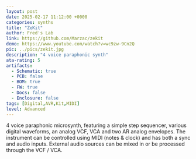 ```yaml
---
layout: post
date: 2025-02-17 11:12:00 +0000
categories: synths
title: "ZeKit"
author: Fred's Lab
link: https://github.com/Marzac/zekit
demo: https://www.youtube.com/watch?v=wc9zw-9Cn2Q
pic: ../pics/zekit.jpg
description: "4 voice paraphonic synth"
ata-rating: 5
artifacts:
  - Schematic: true
  - PCB: false
  - BOM: true
  - FW: true
  - Docs: false
  - Enclosure: false
tags: [Digital,AVR,Kit,MIDI]
level: Advanced
---
```


4 voice paraphonic microsynth, featuring a simple step sequencer, various digital waveforms, an analog VCF, VCA and two AR analog envelopes. The instrument can be controlled using MIDI (notes & clock) and has both a sync and audio inputs. External audio sources can be mixed in or be processed through the VCF / VCA.